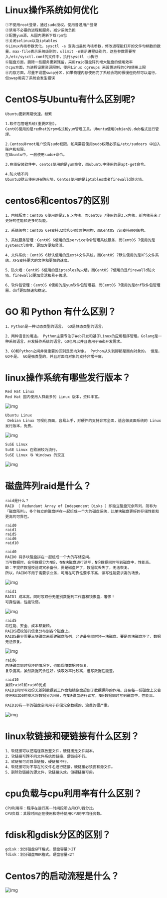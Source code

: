 # Linux操作系统如何优化

```shell
①不使用root登录，通过sudo授权，使用普通用户登录
②禁用不必要的进程和服务，减少系统负担
③配置yum源，从国内更新下载rpm包
④关闭selinux以及iptables
⑤Linux内核参数优化，sysctl -a 查询出最优内核参数，修改进程能打开的文件句柄数的数量，max-file表示系统级别的，ulimit -n表示进程级别的，这些参数需要写入/etc/sysctl.conf的文件中，执行sysctl -p执行
⑥磁盘方面，删除一些服务更新残留，采用raid磁盘阵列增大磁盘的使用效率
⑦cpu方面，为进程设置资源限制，使用Linux cgroups 来设置进程的CPU使用上限
⑧内存方面，尽量不设置swap分区，如果物理内存使用完了系统会跑的很慢但仍然可以运行，但swap用完了系统会发生错误
```

# CentOS与Ubuntu有什么区别呢?

```shell
Ubuntu更新周期快速，频繁

1.软件包管理系统(重要区别)。
CentOS使用的是redhat的rpm格式和yum管理工具。Ubuntu使用Debian的.deb格式进行管理。

2.Centos非root用户没有sudo权限，如果需要使用sudo权限必须在/etc/sudoers 中加入账户和权限。
在Ubuntu中，一般使用sudo+命令。

3.在线安装软件中，centos使用的是yum命令，而ubuntu中使用的是apt-get命令。

4.防火墙不同
UbuntuD默认使用UFW防火墙，Centos使用的是iptables或者firewalld防火墙。
```

# centos6和centos7的区别

```shell
1、内核版本：CentOS 6使用的是2.6.x内核，而CentOS 7使用的是3.x内核，新内核带来了更好的性能和更多的功能。 

2、系统架构：CentOS 6只支持32位和64位两种架构，而CentOS 7还支持ARM架构。 

3、系统服务管理：CentOS 6使用的是service命令管理系统服务，而CentOS 7使用的是systemctl命令，更加方便和灵活。 

4、文件系统：CentOS 6默认使用的是ext4文件系统，而CentOS 7默认使用的是XFS文件系统，XFS支持更大的文件和更快的速度。 

5、防火墙：CentOS 6使用的是iptables防火墙，而CentOS 7使用的是firewalld防火墙，firewalld更加灵活和易于管理。

6、软件包管理：CentOS 6使用的是yum软件包管理器，而CentOS 7使用的是dnf软件包管理器，dnf更加快速和稳定。
```

# GO 和 Python 有什么区别？

```shell
1、Python是一种动态类型的语言。 GO是静态类型的语言。

2、两种语言的用途。 Python主要专注于Web开发和基于Linux的应用程序管理。Golang是一种系统语言，开发操作系统的语言，GO也可以并且也用于Web开发需求。

3、GO和Python之间非常重要的区别是面向对象。 Python从头到脚都是面向对象的。 但是，GO不是。 GO是强类型的，并且对面向对象的支持非常平庸。
```

# linux操作系统有哪些发行版本？

```shell
Red Hat Linux
Red Hat 国内使用人群最多的 Linux 版本，资料丰富。
```

![img](assets/Linux/2-1P92FZ955U1.jpg)

```shell
Ubuntu Linux
 Debian Linux 可视化页面，容易上手，对硬件的支持非常全面，适合做桌面系统的 Linux 发行版本，免费。
```

![img](assets/Linux/2-1P92F910131I.jpg)

```shell
SuSE Linux
SuSE Linux 在欧洲较为流行。
SuSE Linux 与 Windows 的交互
```

![img](assets/Linux/2-1P92F91030358.jpg)



# 磁盘阵列raid是什么？

```shell
raid是什么？
RAID （ Redundant Array of Independent Disks ）即独立磁盘冗余阵列，简称为「磁盘阵列」，多个独立的磁盘拼在一起组成一个大的磁盘系统，比单块磁盘更好的存储性能和更高的可靠性。
```

```shell
raid0
raid1
raid5
raid6
raid10
```

```shell
raid0
RAID0 将多块磁盘拼在一起组成一个大的存储空间。
当写数据时，会将数据分为N份，在N块磁盘进行读写，N份数据同时写到磁盘中，性能高。
缺：不提供数据校验或冗余备份，要是磁盘坏了，数据就丢失了，无法恢复。
所以，RAID0不用于高要求业务，可用在可靠性要求不高，读写性能要求高的场景。
```

![img](assets/Linux/v2-f19764545b5aef702dcf415aeaf4f53e_1440w.webp)

```shell
raid1
RAID1 成本高。同时写双份无差别数据到工作盘和镜像盘，奢侈！
可靠性强，性能较弱。
```

![img](assets/Linux/v2-d96a366ea45552d769d9fd653e8122eb_1440w.webp)

```shell
raid5
将性能、安全、成本都兼顾。
RAID5把校验码信息分布到各个磁盘上。
RAID5最少需要三块磁盘来组建磁盘阵列，允许最多同时坏一块磁盘。要是两块磁盘坏了，数据无法恢复。
```

![img](assets/Linux/v2-b2b9390180a9e5bf186cab19c31192d9_1440w.webp)

```shell
raid6
两块磁盘同时损坏的情况下，也能保障数据可恢复。
复杂度高，虽然数据冗余性好，读取效率比较高，但写数据性能差。
```

```shell
raid10
兼顾raid1和raid0优点
RAID1同时写双份无差别数据到工作盘和镜像盘起到了数据保障的作用。且在每一份磁盘上又会使用RAID0的技术将数据分为N份，在N块磁盘进行读写，N份数据同时写到磁盘中，性能高。

RAID10有一半的磁盘空间用于存储冗余数据的，浪费的很严重。
```

![img](assets/Linux/v2-aeb458ddba57d0e3742f6dc6a15b7756_1440w.webp)

# linux软链接和硬链接有什么区别？

```
1、软链接可以把路径存放至文件，硬链接是文件副本。
2、软链接可跨不同文件系统而链接，硬链接不行。
3、软链接可对目录链接，硬链接不行。
4、软链接可对不存在的文件名进行链接，硬链接必须要有源文件。
5、删除软链接的源文件，软链接失效。但硬链接可用。
```

# cpu负载与cpu利用率有什么区别？

```
CPU利用率：程序在运行某一时间段所占用CPU百分比。
CPU负载：某段时间正在使用和等待使用CPU的平均任务数。
```

# fdisk和gdisk分区的区别？

```
gdisk：划分磁盘GPT格式，硬盘容量＞2T
fdisk：划分磁盘MBR格式。硬盘容量<2T
```

# Centos7的启动流程是什么？

![img](assets/Linux/1216771-20220608092813955-1848785891.png)



